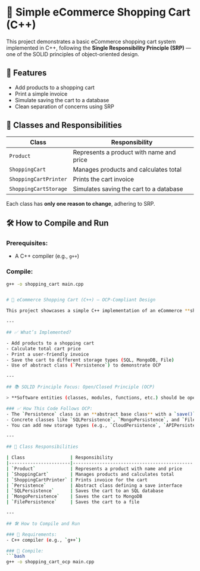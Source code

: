 # 🛒 Simple eCommerce Shopping Cart (C++)

This project demonstrates a basic eCommerce shopping cart system implemented in C++, following the **Single Responsibility Principle (SRP)** — one of the SOLID principles of object-oriented design.

## 📌 Features

- Add products to a shopping cart
- Print a simple invoice
- Simulate saving the cart to a database
- Clean separation of concerns using SRP

## 🧱 Classes and Responsibilities

| Class                  | Responsibility                                  |
|------------------------|-------------------------------------------------|
| `Product`              | Represents a product with name and price        |
| `ShoppingCart`         | Manages products and calculates total           |
| `ShoppingCartPrinter`  | Prints the cart invoice                         |
| `ShoppingCartStorage`  | Simulates saving the cart to a database         |

Each class has **only one reason to change**, adhering to SRP.

## 🛠️ How to Compile and Run

### Prerequisites:
- A C++ compiler (e.g., `g++`)

### Compile:
```bash
g++ -o shopping_cart main.cpp


# 🛒 eCommerce Shopping Cart (C++) — OCP-Compliant Design

This project showcases a simple C++ implementation of an eCommerce **shopping cart system**, with a clean design that follows the **Open/Closed Principle (OCP)** — one of the core **SOLID principles** of object-oriented design.

---

## ✅ What’s Implemented?

- Add products to a shopping cart
- Calculate total cart price
- Print a user-friendly invoice
- Save the cart to different storage types (SQL, MongoDB, File)
- Use of abstract class (`Persistence`) to demonstrate OCP

---

## 📚 SOLID Principle Focus: Open/Closed Principle (OCP)

> **Software entities (classes, modules, functions, etc.) should be open for extension, but closed for modification.**

### ✅ How This Code Follows OCP:
- The `Persistence` class is an **abstract base class** with a `save()` function.
- Concrete classes like `SQLPersistence`, `MongoPersistence`, and `FilePersistence` **extend** behavior **without modifying existing code**.
- You can add new storage types (e.g., `CloudPersistence`, `APIPersistence`) by simply creating a new class that inherits from `Persistence`.

---

## 🧱 Class Responsibilities

| Class                 | Responsibility                              |
|-----------------------|---------------------------------------------|
| `Product`             | Represents a product with name and price    |
| `ShoppingCart`        | Manages products and calculates total       |
| `ShoppingCartPrinter` | Prints invoice for the cart                 |
| `Persistence`         | Abstract class defining a save interface    |
| `SQLPersistence`      | Saves the cart to an SQL database           |
| `MongoPersistence`    | Saves the cart to MongoDB                   |
| `FilePersistence`     | Saves the cart to a file                    |

---

## 🛠️ How to Compile and Run

### 🔧 Requirements:
- C++ compiler (e.g., `g++`)

### 🧪 Compile:
```bash
g++ -o shopping_cart_ocp main.cpp
